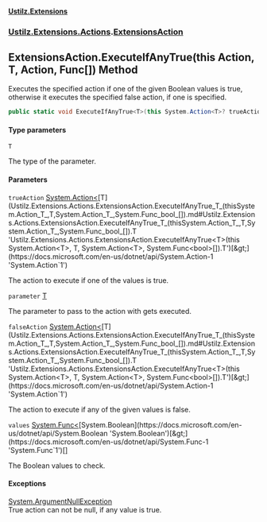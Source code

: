 #### [Ustilz.Extensions](index.md 'index')
### [Ustilz.Extensions.Actions](Ustilz.Extensions.Actions.md 'Ustilz.Extensions.Actions').[ExtensionsAction](Ustilz.Extensions.Actions.ExtensionsAction.md 'Ustilz.Extensions.Actions.ExtensionsAction')

## ExtensionsAction.ExecuteIfAnyTrue<T>(this Action<T>, T, Action<T>, Func<bool>[]) Method

Executes the specified action if one of the given Boolean values is true, otherwise it executes the specified false action, if one is specified.

```csharp
public static void ExecuteIfAnyTrue<T>(this System.Action<T>? trueAction, T parameter, System.Action<T>? falseAction=null, params System.Func<bool>[] values);
```
#### Type parameters

<a name='Ustilz.Extensions.Actions.ExtensionsAction.ExecuteIfAnyTrue_T_(thisSystem.Action_T_,T,System.Action_T_,System.Func_bool_[]).T'></a>

`T`

The type of the parameter.
#### Parameters

<a name='Ustilz.Extensions.Actions.ExtensionsAction.ExecuteIfAnyTrue_T_(thisSystem.Action_T_,T,System.Action_T_,System.Func_bool_[]).trueAction'></a>

`trueAction` [System.Action&lt;](https://docs.microsoft.com/en-us/dotnet/api/System.Action-1 'System.Action`1')[T](Ustilz.Extensions.Actions.ExtensionsAction.ExecuteIfAnyTrue_T_(thisSystem.Action_T_,T,System.Action_T_,System.Func_bool_[]).md#Ustilz.Extensions.Actions.ExtensionsAction.ExecuteIfAnyTrue_T_(thisSystem.Action_T_,T,System.Action_T_,System.Func_bool_[]).T 'Ustilz.Extensions.Actions.ExtensionsAction.ExecuteIfAnyTrue<T>(this System.Action<T>, T, System.Action<T>, System.Func<bool>[]).T')[&gt;](https://docs.microsoft.com/en-us/dotnet/api/System.Action-1 'System.Action`1')

The action to execute if one of the values is true.

<a name='Ustilz.Extensions.Actions.ExtensionsAction.ExecuteIfAnyTrue_T_(thisSystem.Action_T_,T,System.Action_T_,System.Func_bool_[]).parameter'></a>

`parameter` [T](Ustilz.Extensions.Actions.ExtensionsAction.ExecuteIfAnyTrue_T_(thisSystem.Action_T_,T,System.Action_T_,System.Func_bool_[]).md#Ustilz.Extensions.Actions.ExtensionsAction.ExecuteIfAnyTrue_T_(thisSystem.Action_T_,T,System.Action_T_,System.Func_bool_[]).T 'Ustilz.Extensions.Actions.ExtensionsAction.ExecuteIfAnyTrue<T>(this System.Action<T>, T, System.Action<T>, System.Func<bool>[]).T')

The parameter to pass to the action with gets executed.

<a name='Ustilz.Extensions.Actions.ExtensionsAction.ExecuteIfAnyTrue_T_(thisSystem.Action_T_,T,System.Action_T_,System.Func_bool_[]).falseAction'></a>

`falseAction` [System.Action&lt;](https://docs.microsoft.com/en-us/dotnet/api/System.Action-1 'System.Action`1')[T](Ustilz.Extensions.Actions.ExtensionsAction.ExecuteIfAnyTrue_T_(thisSystem.Action_T_,T,System.Action_T_,System.Func_bool_[]).md#Ustilz.Extensions.Actions.ExtensionsAction.ExecuteIfAnyTrue_T_(thisSystem.Action_T_,T,System.Action_T_,System.Func_bool_[]).T 'Ustilz.Extensions.Actions.ExtensionsAction.ExecuteIfAnyTrue<T>(this System.Action<T>, T, System.Action<T>, System.Func<bool>[]).T')[&gt;](https://docs.microsoft.com/en-us/dotnet/api/System.Action-1 'System.Action`1')

The action to execute if any of the given values is false.

<a name='Ustilz.Extensions.Actions.ExtensionsAction.ExecuteIfAnyTrue_T_(thisSystem.Action_T_,T,System.Action_T_,System.Func_bool_[]).values'></a>

`values` [System.Func&lt;](https://docs.microsoft.com/en-us/dotnet/api/System.Func-1 'System.Func`1')[System.Boolean](https://docs.microsoft.com/en-us/dotnet/api/System.Boolean 'System.Boolean')[&gt;](https://docs.microsoft.com/en-us/dotnet/api/System.Func-1 'System.Func`1')[[]](https://docs.microsoft.com/en-us/dotnet/api/System.Array 'System.Array')

The Boolean values to check.

#### Exceptions

[System.ArgumentNullException](https://docs.microsoft.com/en-us/dotnet/api/System.ArgumentNullException 'System.ArgumentNullException')  
True action can not be null, if any value is true.